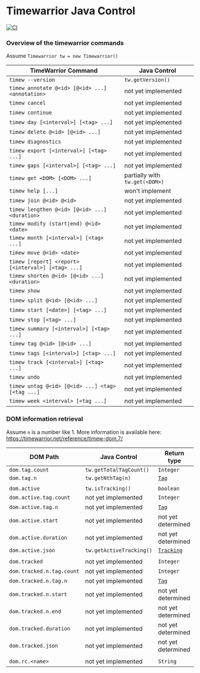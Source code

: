 # Timewarrior Java Control
[![CI](https://github.com/TimothyGillespie/timewarrior-java-control/actions/workflows/main.yml/badge.svg?branch=main)](https://github.com/TimothyGillespie/timewarrior-java-control/actions/workflows/main.yml)

### Overview of the timewarrior commands

Assume `Timewarrior tw = new Timewarrior()`

| TimeWarrior Command | Java Control |
| --- | --- |
| `timew --version` | `tw.getVersion()` |
| `timew annotate @<id> [@<id> ...] <annotation>` | not yet implemented |
| `timew cancel` | not yet implemented |
| `timew continue` | not yet implemented |
| `timew day [<interval>] [<tag> ...]` | not yet implemented |
| `timew delete @<id> [@<id> ...]` | not yet implemented |
| `timew diagnostics` | not yet implemented |
| `timew export [<interval>] [<tag> ...]` | not yet implemented |
| `timew gaps [<interval>] [<tag> ...]` | not yet implemented |
| `timew get <DOM> [<DOM> ...]` | partially with `tw.get(<DOM>)` |
| `timew help [...]` | won't implement |
| `timew join @<id> @<id>` | not yet implemented |
| `timew lengthen @<id> [@<id> ...] <duration>` | not yet implemented |
| <code>timew modify (start&#124;end) @&#60;id&#62; &#60;date&#62;</code> | not yet implemented |
| `timew month [<interval>] [<tag> ...]` | not yet implemented |
| `timew move @<id> <date>` | not yet implemented |
| `timew [report] <report> [<interval>] [<tag> ...]` | not yet implemented |
| `timew shorten @<id> [@<id> ...] <duration>` | not yet implemented |
| `timew show` | not yet implemented |
| `timew split @<id> [@<id> ...]` | not yet implemented |
| `timew start [<date>] [<tag> ...]` | not yet implemented |
| `timew stop [<tag> ...]` | not yet implemented |
| `timew summary [<interval>] [<tag> ...]` | not yet implemented |
| `timew tag @<id> [@<id> ...]` | not yet implemented |
| `timew tags [<interval>] [<tag> ...]` | not yet implemented |
| `timew track [<interval>] [<tag> ...]` | not yet implemented |
| `timew undo` | not yet implemented |
| `timew untag @<id> [@<id> ...] <tag> [<tag ...]` | not yet implemented |
| `timew week <interval> [<tag ...]` | not yet implemented |


### DOM information retrieval

Assume `n` is a number like 1. More information is available here: https://timewarrior.net/reference/timew-dom.7/

| DOM Path | Java Control | Return type |
| --- | --- | --- |
| `dom.tag.count` | `tw.getTotalTagCount()` | `Integer` |
| `dom.tag.n` | `tw.getNthTag(n)` | [`Tag`](https://github.com/TimothyGillespie/timewarrior-java-control/blob/main/src/main/java/eu/gillespie/timewarriorcontrol/Tag.java) |
||
| `dom.active` | `tw.isTracking()` | `boolean` |
| `dom.active.tag.count` | not yet implemented | `Integer` |
| `dom.active.tag.n` | not yet implemented | [`Tag`](https://github.com/TimothyGillespie/timewarrior-java-control/blob/main/src/main/java/eu/gillespie/timewarriorcontrol/Tag.java) |
| `dom.active.start` | not yet implemented | not yet determined |
| `dom.active.duration` | not yet implemented | not yet determined |
| `dom.active.json` | `tw.getActiveTracking()` | [`Tracking`](https://github.com/TimothyGillespie/timewarrior-java-control/blob/main/src/main/java/eu/gillespie/timewarriorcontrol/Tracking.java) |
||
| `dom.tracked` | not yet implemented | `Integer` |
| `dom.tracked.n.tag.count` | not yet implemented | `Integer` |
| `dom.tracked.n.tag.n` | not yet implemented | [`Tag`](https://github.com/TimothyGillespie/timewarrior-java-control/blob/main/src/main/java/eu/gillespie/timewarriorcontrol/Tag.java) |
| `dom.tracked.n.start` | not yet implemented | not yet determined |
| `dom.tracked.n.end` | not yet implemented | not yet determined |
| `dom.tracked.duration` | not yet implemented | not yet determined |
| `dom.tracked.json` | not yet implemented | not yet determined |
||
| `dom.rc.<name>` | not yet implemented | `String` |
